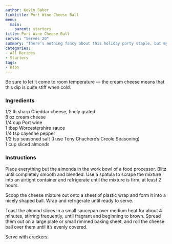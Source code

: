 ```yaml
---
author: Kevin Baker
linktitle: Port Wine Cheese Ball
menu:
  main:
    parent: starters
title: Port Wine Cheese Ball
serves: "Serves 20"
summary: "There’s nothing fancy about this holiday party staple, but my homemade version tastes better than store-bought, and it’s practically effortless."
categories:
- All Recipes
- Starters
tags: 
- Dips
---
```

Be sure to let it come to room temperature — the cream cheese means that this dip is quite stiff when cold.

### Ingredients

<div class="ingredient-list">

1/2 lb sharp Cheddar cheese, finely grated  
8 oz cream cheese  
1/4 cup Port wine  
1 tbsp Worcestershire sauce  
1/4 tsp cayenne pepper  
1/2 tsp seasoned salt (I use Tony Chachere’s Creole Seasoning)  
1 cup sliced almonds  

</div>

### Instructions
Place everything but the almonds in the work bowl of a food processor. Blitz until completely smooth and blended. Use a spatula to scrape the mixture into an airtight container and refrigerate until the mixture is firm, at least 2 hours.

Scoop the cheese mixture out onto a sheet of plastic wrap and form it into a nicely shaped ball. Wrap and refrigerate until ready to serve.

Toast the almond slices in a small saucepan over medium heat for about 4 minutes, stirring frequently, until fragrant and beginning to brown. Spread them out on a large plate or small rimmed baking sheet, and roll the cheese ball over them until it’s evenly covered.  

Serve with crackers.